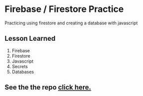 # Firebase / Firestore Practice

Practicing using firestore and creating a database with javascript

## Lesson Learned

1. Firebase
2. Firestore
3. Javascript
4. Secrets
5. Databases

## See the the repo [click here.](https://github.com/MiguelCamilo/Pizza-Company-Firestore-c9)
